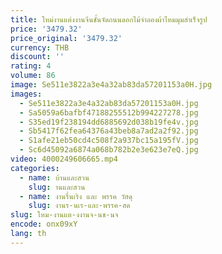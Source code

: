 ```yaml
---
title: ใหม่งานแต่งงานจีนชั้นจัดถนนดอกไม้จําลองผ้าไหมมุมสําเร็จรูป
price: '3479.32'
price_original: '3479.32'
currency: THB
discount: ''
rating: 4
volume: 86
image: Se511e3822a3e4a32ab83da57201153a0H.jpg
images:
  - Se511e3822a3e4a32ab83da57201153a0H.jpg
  - Sa5059a6bafbf47188255512b994227278.jpg
  - S35ed19f238194dd6885692d038b19fe4v.jpg
  - Sb5417f62fea64376a43beb8a7ad2a2f92.jpg
  - S1afe21eb50cd4c508f2a937bc15a195fV.jpg
  - Sc6d45092a6874a068b782b2e3e623e7eQ.jpg
video: 4000249606665.mp4
categories:
  - name: บ้านและสวน
    slug: านและสวน
  - name: งานรื่นเริง และ พรรค วัสดุ
    slug: งานร-นเร-และ-พรรค-สด
slug: ใหม-งานแต-งงานจ-นช-นจ
encode: onx09xY
lang: th
---
```

  